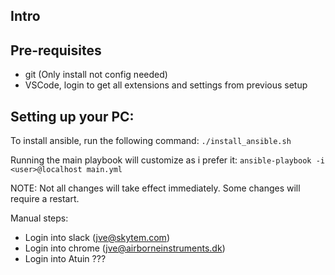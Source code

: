 Intro
-----

Pre-requisites
--------------
- git (Only install not config needed)
- VSCode, login to get all extensions and settings from previous setup

Setting up your PC:
-------------------
To install ansible, run the following command:
```./install_ansible.sh```

Running the main playbook will customize as i prefer it:
```ansible-playbook -i <user>@localhost main.yml```

NOTE: Not all changes will take effect immediately. Some changes will require a restart.

Manual steps:
* Login into slack (jve@skytem.com)
* Login into chrome (jve@airborneinstruments.dk)
* Login into Atuin ???